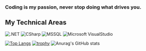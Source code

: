 ### **Coding is my passion, never stop doing what drives you.** 

## **My Technical Areas**
![.NET](https://img.shields.io/badge/-.NET-5C2D91?style=flat&logo=.NET&logoColor=white)
![CSharp](https://img.shields.io/badge/-CSharp-239120?style=flat&logo=c%20sharp&logoColor=white)
![MSSQL](https://img.shields.io/badge/-MicrosoftSQLServer-CC2927?style=flat&logo=Microsoft%20SQL%20Server&logoColor=white)
![Microsoft VisualStudio](https://img.shields.io/badge/-Visual%20Studio-5C2D91?style=flat&logo=Visual%20Studio&logoColor=white)
&nbsp;

[![Top Langs](https://github-readme-stats.vercel.app/api/top-langs/?username=FallenDev&theme=dark)](https://github.com/anuraghazra/github-readme-stats)
[![trophy](https://github-profile-trophy.vercel.app/?username=FallenDev&rank=-C,-B&row=2&column=2&theme=discord)](https://github.com/ryo-ma/github-profile-trophy)
![Anurag's GitHub stats](https://github-readme-stats.vercel.app/api?username=FallenDev&count_private=true&show_icons=true&theme=dark)

<!--
**FallenDev/FallenDev** is a ✨ _special_ ✨ repository because its `README.md` (this file) appears on your GitHub profile.

Here are some ideas to get you started:

- 🔭 I’m currently working on ...
- 🌱 I’m currently learning ...
- 👯 I’m looking to collaborate on ...
- 🤔 I’m looking for help with ...
- 💬 Ask me about ...
- 📫 How to reach me: ...
- 😄 Pronouns: ...
- ⚡ Fun fact: ...
-->
